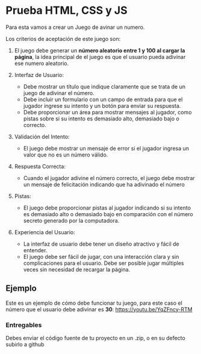# Prueba HTML, CSS y JS

Para esta vamos a crear un Juego de avinar un numero.

Los criterios de aceptación de este juego son:

1. El juego debe generar un **número aleatorio entre 1 y 100 al cargar la página**, la idea principal de el juego es que el usuario pueda adivinar ese numero aleatorio.
2. Interfaz de Usuario:

    - Debe mostrar un título que indique claramente que se trata de un juego de adivinar el número.
    - Debe incluir un formulario con un campo de entrada para que el jugador ingrese su intento y un botón para enviar su respuesta.
    - Debe proporcionar un área para mostrar mensajes al jugador, como pistas sobre si su intento es demasiado alto, demasiado bajo o correcto.
2. Validación del Intento:

    - El juego debe mostrar un mensaje de error si el jugador ingresa un valor que no es un número válido.

3. Respuesta Correcta:

    - Cuando el jugador adivine el número correcto, el juego debe mostrar un mensaje de felicitación indicando que ha adivinado el número
4. Pistas:

    - El juego debe proporcionar pistas al jugador indicando si su intento es demasiado alto o demasiado bajo en comparación con el número secreto generado por la computadora.

5. Experiencia del Usuario:

    - La interfaz de usuario debe tener un diseño atractivo y fácil de entender.
    - El juego debe ser fácil de jugar, con una interacción clara y sin complicaciones para el usuario.
    Debe ser posible jugar múltiples veces sin necesidad de recargar la página.

## Ejemplo

Este es un ejemplo de cómo debe funcionar tu juego, para este caso el número que el usuario debe adivinar es **30**: https://youtu.be/YqZFncy-RTM


### Entregables
Debes enviar el código fuente de tu proyecto en un .zip, o en su defecto subirlo a github
